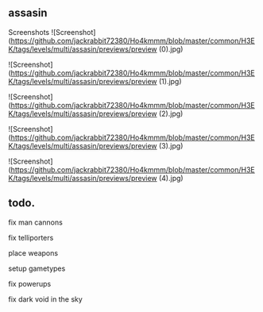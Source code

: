 ## assasin


Screenshots
![Screenshot](https://github.com/jackrabbit72380/Ho4kmmm/blob/master/common/H3EK/tags/levels/multi/assasin/previews/preview (0).jpg)

![Screenshot](https://github.com/jackrabbit72380/Ho4kmmm/blob/master/common/H3EK/tags/levels/multi/assasin/previews/preview (1).jpg)

![Screenshot](https://github.com/jackrabbit72380/Ho4kmmm/blob/master/common/H3EK/tags/levels/multi/assasin/previews/preview (2).jpg)

![Screenshot](https://github.com/jackrabbit72380/Ho4kmmm/blob/master/common/H3EK/tags/levels/multi/assasin/previews/preview (3).jpg)

![Screenshot](https://github.com/jackrabbit72380/Ho4kmmm/blob/master/common/H3EK/tags/levels/multi/assasin/previews/preview (4).jpg)

## todo.
 
 fix man cannons 
 
 fix telliporters
 
 place weapons
 
 setup gametypes
 
 fix powerups
 
 fix dark void in the sky
